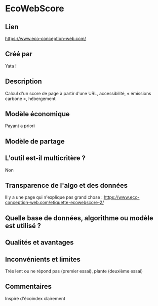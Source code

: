 # EcoWebScore

## Lien 

https://www.eco-conception-web.com/

## Créé par

Yata !

## Description

Calcul d'un score de page à partir d'une URL, accessibilité, « émissions carbone », hébergement

## Modèle économique

Payant a priori

## Modèle de partage



## L'outil est-il multicritère ?

Non

## Transparence de l'algo et des données

Il y a une page qui n'explique pas grand chose : https://www.eco-conception-web.com/etiquette-ecowebscore-2/

## Quelle base de données, algorithme ou modèle est utilisé ?



## Qualités et avantages



## Inconvénients et limites

Très lent ou ne répond pas (premier essai), plante (deuxième essai)

## Commentaires

Inspiré d'écoindex clairement

